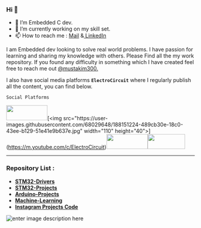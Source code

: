 
### Hi 👋

- 🔭 I’m  Embedded C dev.
- 🌱 I’m currently working on my skill set.
- 📫 How to reach me : [Mail](mailto:mustakim3000@gmail.com) &[ LinkedIn](https://www.linkedin.com/in/mustakim300/) 

I am Embedded dev looking to solve real world problems. I have passion for learning and sharing my knowledge with others.
Please Find all the my work repository. If you found any difficulty in something which I have created feel free to reach me out [@mustakim300.](https://github.com/mustakim300/)

I also have social media platforms  **`ElectroCircuit`**  where I regularly publish all the content, you can find below.

    Social Platforms
    


[<img  src="https://user-images.githubusercontent.com/68029648/188151236-980e6806-54d4-4c9b-aece-40fe09920cc7.jpg"  width="110"  height="40">](https://instagram.com/electrocircuit_)[<img  src="https://user-images.githubusercontent.com/68029648/188151224-489cb30e-18c0-43ee-b129-51e41e9b637e.jpg"  width="110"  height="40">](https://m.youtube.com/c/ElectroCircuit)[<img  src="https://user-images.githubusercontent.com/68029648/188151209-6da9d42d-7acf-43d1-99c8-e45f8aa4936f.jpg"  width="110"  height="40">](https://electrocircuit.net/)[<img  src="https://user-images.githubusercontent.com/68029648/188157294-9694b572-a13d-4252-a8b8-611ddd3fd819.jpg"  width="100"  height="40">](https://github.com/Electro-Circuit)



---
### Repository List :
- [**STM32-Drivers**](https://github.com/mustakim300/STM32F103C8-Divers)
- [**STM32-Projects**](https://github.com/mustakim300/STM-Projects)
- **[Arduino-Projects](https://github.com/mustakim300/Arduino-Projects)**
- [**Machine-Learning**](https://github.com/mustakim300/Machine-Learning)
- [**Instagram Projects Code**](https://github.com/mustakim300/Projects_Code)




![enter image description here](https://github-readme-stats.vercel.app/api/top-langs/?username=mustakim300&layout=compact)




